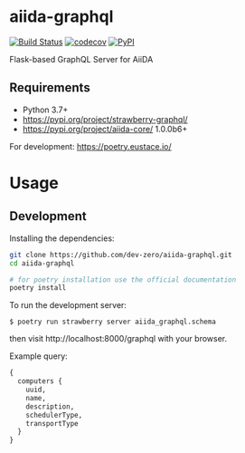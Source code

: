 # aiida-graphql

[![Build Status](https://travis-ci.com/dev-zero/aiida-graphql.svg?branch=develop)](https://travis-ci.com/dev-zero/aiida-graphql) [![codecov](https://codecov.io/gh/dev-zero/aiida-graphql/branch/develop/graph/badge.svg)](https://codecov.io/gh/dev-zero/aiida-graphql) [![PyPI](https://img.shields.io/pypi/pyversions/aiida-graphql)](https://pypi.org/project/aiida-graphql/)

Flask-based GraphQL Server for AiiDA

## Requirements

* Python 3.7+
* https://pypi.org/project/strawberry-graphql/
* https://pypi.org/project/aiida-core/ 1.0.0b6+

For development: https://poetry.eustace.io/

# Usage


## Development

Installing the dependencies:

```bash
git clone https://github.com/dev-zero/aiida-graphql.git
cd aiida-graphql

# for poetry installation use the official documentation
poetry install
```

To run the development server:

```console
$ poetry run strawberry server aiida_graphql.schema
```

then visit http://localhost:8000/graphql with your browser.

Example query:

```graphql
{
  computers {
    uuid,
    name,
    description,
    schedulerType,
    transportType
  }
}
```
